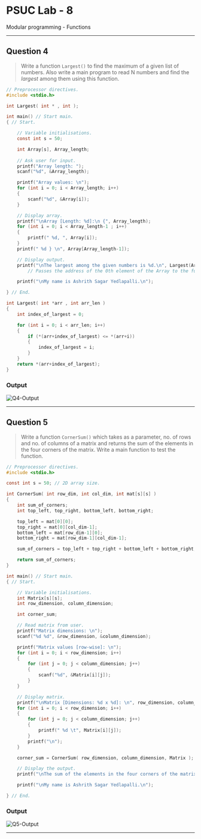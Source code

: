 # PSUC Lab - 8
Modular programming - Functions

---

## Question 4

> Write a function `Largest()` to find the maximum of a given list of numbers. Also write a main program to read N numbers and find the *largest* among them using this function.
> 

```c
// Preprocessor directives.
#include <stdio.h>

int Largest( int * , int );

int main() // Start main.
{ // Start.

	// Variable initialisations.
	const int s = 50;

	int Array[s], Array_length;
	
	// Ask user for input.
	printf("Array length: ");
	scanf("%d", &Array_length);

	printf("Array values: \n");
	for (int i = 0; i < Array_length; i++)
	{
		scanf("%d", &Array[i]);
	}

	// Display array.
	printf("\nArray [Length: %d]:\n {", Array_length);
	for (int i = 0; i < Array_length-1 ; i++)
	{
		printf(" %d, ", Array[i]);
	}
	printf(" %d } \n", Array[Array_length-1]);

	// Display output.
	printf("\nThe largest among the given numbers is %d.\n", Largest(Array, Array_length));
		// Passes the address of the 0th element of the Array to the function Largest().

	printf("\nMy name is Ashrith Sagar Yedlapalli.\n");

} // End.

int Largest( int *arr , int arr_len )
{
	int index_of_largest = 0;

	for (int i = 0; i < arr_len; i++)
	{
		if (*(arr+index_of_largest) <= *(arr+i))
		{
			index_of_largest = i;
		}
	}
	return *(arr+index_of_largest);
}
```

### Output

![Q4-Output](Q4-Output.png)

---

## Question 5

> Write a function `CornerSum()` which takes as a parameter, no. of rows and no. of columns of a matrix and returns the sum of the elements in the four corners of the matrix. Write a main function to test the function.
> 

```c
// Preprocessor directives.
#include <stdio.h>

const int s = 50; // 2D array size.

int CornerSum( int row_dim, int col_dim, int mat[s][s] )
{
	int sum_of_corners;
	int top_left, top_right, bottom_left, bottom_right;

	top_left = mat[0][0];
	top_right = mat[0][col_dim-1];
	bottom_left = mat[row_dim-1][0];
	bottom_right = mat[row_dim-1][col_dim-1];

	sum_of_corners = top_left + top_right + bottom_left + bottom_right;

	return sum_of_corners;
}

int main() // Start main.
{ // Start.

	// Variable initialisations.
	int Matrix[s][s];
	int row_dimension, column_dimension;

	int corner_sum;

	// Read matrix from user.
	printf("Matrix dimensions: \n");
	scanf("%d %d", &row_dimension, &column_dimension);

	printf("Matrix values [row-wise]: \n");
	for (int i = 0; i < row_dimension; i++)
	{
		for (int j = 0; j < column_dimension; j++)
		{
			scanf("%d", &Matrix[i][j]);
		}
	}

	// Display matrix.
	printf("\nMatrix [Dimensions: %d x %d]: \n", row_dimension, column_dimension);
	for (int i = 0; i < row_dimension; i++)
	{
		for (int j = 0; j < column_dimension; j++)
		{
			printf(" %d \t", Matrix[i][j]);
		}
		printf("\n");
	}

	corner_sum = CornerSum( row_dimension, column_dimension, Matrix );

	// Display the output.
	printf("\nThe sum of the elements in the four corners of the matrix is %d.\n", corner_sum);

	printf("\nMy name is Ashrith Sagar Yedlapalli.\n");

} // End.
```

### Output

![Q5-Output](Q5-Output.png)

---